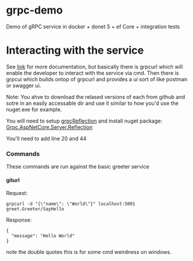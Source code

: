 # grpc-demo
Demo of gRPC service in docker + donet 5 + ef Core + integration tests

# Interacting with the service

See [link](https://docs.microsoft.com/en-us/aspnet/core/grpc/test-tools?view=aspnetcore-5.0) for more documentation, but basically there is grpcurl which will enable the developer to interact with the service via cmd. Then there is grpcui which builds ontop of grpcurl and provides a ui sort of like postman or swagger ui. 

Note: You ahve to download the relased versions of each from github and sotre in an easily accessable dir and use it similar to how you'd use the nuget.exe for example.

You will need to setup [grpcReflection](https://github.com/grpc/grpc/blob/master/doc/server-reflection.md) and install nuget package:  [Grpc.AspNetCore.Server.Reflection](https://www.nuget.org/packages/Grpc.AspNetCore.Server.Reflection)

You'll need to add line 20 and 44


### Commands 
These commands are run against the basic greeter service

#### giturl
Request:
```
grpcurl -d "{\"name\": \"World\"}" localhost:5001 greet.Greeter/SayHello
```

Response:
```
{
  "message": "Hello World"
}
```
note the double quotes this is for some cmd weirdness on windows.

